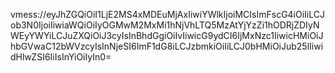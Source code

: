 vmess://eyJhZGQiOiI1LjE2MS4xMDEuMjAxIiwiYWlkIjoiMCIsImFscG4iOiIiLCJob3N0IjoiIiwiaWQiOiIyOGMwM2MxMi1hNjVhLTQ5MzAtYjYzZi1hODRjZDIyNWEyYWYiLCJuZXQiOiJ3cyIsInBhdGgiOiIvIiwicG9ydCI6IjMxNzc1IiwicHMiOiJhbGVwaC12bWVzcyIsInNjeSI6ImF1dG8iLCJzbmkiOiIiLCJ0bHMiOiJub25lIiwidHlwZSI6IiIsInYiOiIyIn0=



